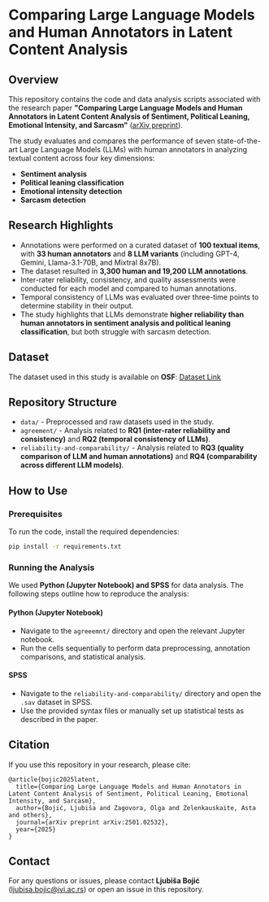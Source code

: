 # Comparing Large Language Models and Human Annotators in Latent Content Analysis

## Overview

This repository contains the code and data analysis scripts associated with the research paper **"Comparing Large Language Models and Human Annotators in Latent Content Analysis of Sentiment, Political Leaning, Emotional Intensity, and Sarcasm"** ([arXiv preprint](https://arxiv.org/abs/2501.02532)).

The study evaluates and compares the performance of seven state-of-the-art Large Language Models (LLMs) with human annotators in analyzing textual content across four key dimensions:

- **Sentiment analysis**
- **Political leaning classification**
- **Emotional intensity detection**
- **Sarcasm detection**

## Research Highlights

- Annotations were performed on a curated dataset of **100 textual items**, with **33 human annotators** and **8 LLM variants** (including GPT-4, Gemini, Llama-3.1-70B, and Mixtral 8x7B).
- The dataset resulted in **3,300 human and 19,200 LLM annotations**.
- Inter-rater reliability, consistency, and quality assessments were conducted for each model and compared to human annotations.
- Temporal consistency of LLMs was evaluated over three-time points to determine stability in their output.
- The study highlights that LLMs demonstrate **higher reliability than human annotators in sentiment analysis and political leaning classification**, but both struggle with sarcasm detection.

## Dataset

The dataset used in this study is available on **OSF**: [Dataset Link](https://osf.io/a43pj/?view_only=829339c653774ebb86123ca99b6551f5)

## Repository Structure

- `data/` - Preprocessed and raw datasets used in the study.
- `agreement/` - Analysis related to **RQ1 (inter-rater reliability and consistency)** and **RQ2 (temporal consistency of LLMs)**.
- `reliability-and-comparability/` - Analysis related to **RQ3 (quality comparison of LLM and human annotations)** and **RQ4 (comparability across different LLM models)**.

## How to Use

### Prerequisites

To run the code, install the required dependencies:

```bash
pip install -r requirements.txt
```

### Running the Analysis

We used **Python (Jupyter Notebook) and SPSS** for data analysis. The following steps outline how to reproduce the analysis:

#### Python (Jupyter Notebook)
- Navigate to the `agreeemnt/` directory and open the relevant Jupyter notebook.
- Run the cells sequentially to perform data preprocessing, annotation comparisons, and statistical analysis.

#### SPSS
-  Navigate to the `reliability-and-comparability/` directory and open the `.sav` dataset in SPSS.
- Use the provided syntax files or manually set up statistical tests as described in the paper.


## Citation

If you use this repository in your research, please cite:

```
@article{bojic2025latent,
  title={Comparing Large Language Models and Human Annotators in Latent Content Analysis of Sentiment, Political Leaning, Emotional Intensity, and Sarcasm},
  author={Bojić, Ljubiša and Zagovora, Olga and Zelenkauskaite, Asta and others},
  journal={arXiv preprint arXiv:2501.02532},
  year={2025}
}
```

## Contact

For any questions or issues, please contact **Ljubiša Bojić** ([ljubisa.bojic@ivi.ac.rs](mailto\:ljubisa.bojic@ivi.ac.rs)) or open an issue in this repository.



